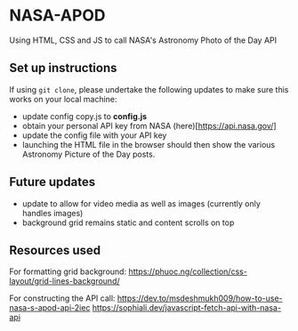 # NASA-APOD

Using HTML, CSS and JS to call NASA's Astronomy Photo of the Day API

## Set up instructions

If using `git clone`, please undertake the following updates to make sure this works on your local machine:
- update config copy.js to __config.js__
- obtain your personal API key from NASA (here)[https://api.nasa.gov/]
- update the config file with your API key
- launching the HTML file in the browser should then show the various Astronomy Picture of the Day posts.

## Future updates

- update to allow for video media as well as images (currently only handles images)
- background grid remains static and content scrolls on top

## Resources used

For formatting grid background:
https://phuoc.ng/collection/css-layout/grid-lines-background/


For constructing the API call:
https://dev.to/msdeshmukh009/how-to-use-nasa-s-apod-api-2iec
https://sophiali.dev/javascript-fetch-api-with-nasa-api


